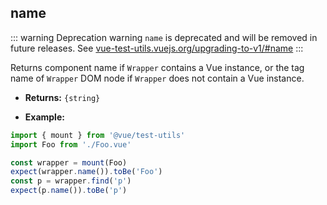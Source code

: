 ## name

::: warning Deprecation warning
`name` is deprecated and will be removed in future releases. See [vue-test-utils.vuejs.org/upgrading-to-v1/#name](https://vue-test-utils.vuejs.org/upgrading-to-v1/#name)
:::

Returns component name if `Wrapper` contains a Vue instance, or the tag name of `Wrapper` DOM node if `Wrapper` does not contain a Vue instance.

- **Returns:** `{string}`

- **Example:**

```js
import { mount } from '@vue/test-utils'
import Foo from './Foo.vue'

const wrapper = mount(Foo)
expect(wrapper.name()).toBe('Foo')
const p = wrapper.find('p')
expect(p.name()).toBe('p')
```

